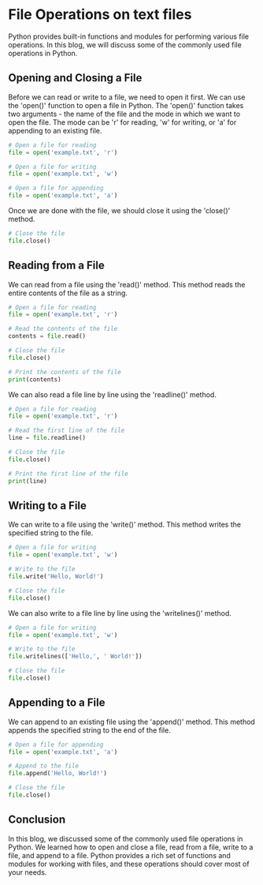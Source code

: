 # File Operations on text files

Python provides built-in functions and modules for performing various file operations. In this blog, we will discuss some of the commonly used file operations in Python.

## Opening and Closing a File
Before we can read or write to a file, we need to open it first. We can use the 'open()' function to open a file in Python. The 'open()' function takes two arguments - the name of the file and the mode in which we want to open the file. The mode can be 'r' for reading, 'w' for writing, or 'a' for appending to an existing file.

````python
# Open a file for reading
file = open('example.txt', 'r')

# Open a file for writing
file = open('example.txt', 'w')

# Open a file for appending
file = open('example.txt', 'a')
````

Once we are done with the file, we should close it using the 'close()' method.

````python
# Close the file
file.close()
````

## Reading from a File

We can read from a file using the 'read()' method. This method reads the entire contents of the file as a string.

````python
# Open a file for reading
file = open('example.txt', 'r')

# Read the contents of the file
contents = file.read()

# Close the file
file.close()

# Print the contents of the file
print(contents)
````

We can also read a file line by line using the 'readline()' method.

````python
# Open a file for reading
file = open('example.txt', 'r')

# Read the first line of the file
line = file.readline()

# Close the file
file.close()

# Print the first line of the file
print(line)
````

## Writing to a File

We can write to a file using the 'write()' method. This method writes the specified string to the file.

````python
# Open a file for writing
file = open('example.txt', 'w')

# Write to the file
file.write('Hello, World!')

# Close the file
file.close()
````
We can also write to a file line by line using the 'writelines()' method.

````python
# Open a file for writing
file = open('example.txt', 'w')

# Write to the file
file.writelines(['Hello,', ' World!'])

# Close the file
file.close()
````

## Appending to a File

We can append to an existing file using the 'append()' method. This method appends the specified string to the end of the file.

````python
# Open a file for appending
file = open('example.txt', 'a')

# Append to the file
file.append('Hello, World!')

# Close the file
file.close()
````

## Conclusion

In this blog, we discussed some of the commonly used file operations in Python. We learned how to open and close a file, read from a file, write to a file, and append to a file. Python provides a rich set of functions and modules for working with files, and these operations should cover most of your needs.
